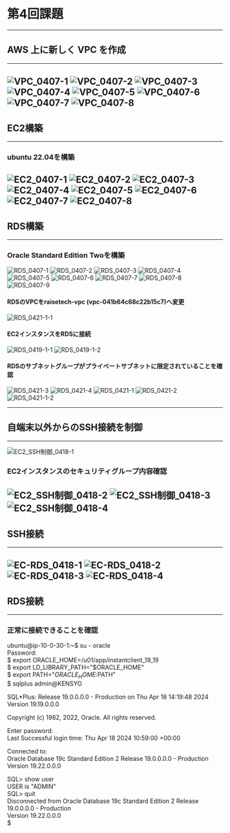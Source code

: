 # 第4回課題
-------------------------  
## AWS 上に新しく VPC を作成
-------------------------  
![VPC_0407-1](/VPC_0407-1.PNG)
![VPC_0407-2](/VPC_0407-2.PNG)
![VPC_0407-3](/VPC_0407-3.PNG)
![VPC_0407-4](/VPC_0407-4.PNG)
![VPC_0407-5](/VPC_0407-5.PNG)
![VPC_0407-6](/VPC_0407-6.PNG)
![VPC_0407-7](/VPC_0407-7.PNG)
![VPC_0407-8](/VPC_0407-8.PNG)
-------------------------  
## EC2構築
-------------------------  
### ubuntu 22.04を構築
![EC2_0407-1](/EC2_0407-1.PNG)
![EC2_0407-2](/EC2_0407-2.PNG)
![EC2_0407-3](/EC2_0407-3.PNG)
![EC2_0407-4](/EC2_0407-4.PNG)
![EC2_0407-5](/EC2_0407-5.PNG)
![EC2_0407-6](/EC2_0407-6.PNG)
![EC2_0407-7](/EC2_0407-7.PNG)
![EC2_0407-8](/EC2_0407-8.PNG)
-------------------------  
## RDS構築
-------------------------  
### Oracle Standard Edition Twoを構築
![RDS_0407-1](/RDS_0407-1.PNG)
![RDS_0407-2](/RDS_0407-2.PNG)
![RDS_0407-3](/RDS_0407-3.PNG)
![RDS_0407-4](/RDS_0407-4.PNG)
![RDS_0407-5](/RDS_0407-5.PNG)
![RDS_0407-6](/RDS_0407-6.PNG)
![RDS_0407-7](/RDS_0407-7.PNG)
![RDS_0407-8](/RDS_0407-8.PNG)
![RDS_0407-9](/RDS_0407-9.PNG)
#### RDSのVPCをraisetech-vpc (vpc-041b64c68c22b15c7)へ変更
![RDS_0421-1-1](/RDS_0421-1-1.PNG)
#### EC2インスタンスをRDSに接続
![RDS_0419-1-1](/RDS_0419-1-1.PNG)
![RDS_0419-1-2](/RDS_0419-1-2.PNG)
#### RDSのサブネットグループがプライベートサブネットに限定されていることを確認
![RDS_0421-3](/RDS_0421-3.PNG)
![RDS_0421-4](/RDS_0421-4.PNG)
![RDS_0421-1](/RDS_0421-1.PNG)
![RDS_0421-2](/RDS_0421-2.PNG)
![RDS_0421-1-2](/RDS_0421-1-2.PNG)

-------------------------  
## 自端末以外からのSSH接続を制御
-------------------------  
![EC2_SSH制御_0418-1](/EC2_SSH制御_0418-1.PNG)
### EC2インスタンスのセキュリティグループ内容確認
![EC2_SSH制御_0418-2](/EC2_SSH制御_0418-2.PNG)
![EC2_SSH制御_0418-3](/EC2_SSH制御_0418-3.PNG)
![EC2_SSH制御_0418-4](/EC2_SSH制御_0418-4.PNG)
-------------------------  
## SSH接続
-------------------------  
![EC-RDS_0418-1](/EC-RDS_0418-1.PNG)
![EC-RDS_0418-2](/EC-RDS_0418-2.PNG)
![EC-RDS_0418-3](/EC-RDS_0418-3.PNG)
![EC-RDS_0418-4](/EC-RDS_0418-4.PNG)
-------------------------  
## RDS接続
-------------------------  
### 正常に接続できることを確認
ubuntu@ip-10-0-30-1:~$ su - oracle  
Password:  
$ export ORACLE_HOME=/u01/app/instantclient_19_19  
$ export LD_LIBRARY_PATH="$ORACLE_HOME"  
$ export PATH="$ORACLE_HOME:$PATH"  
$ sqlplus admin@KENSYO  
  
SQL*Plus: Release 19.0.0.0.0 - Production on Thu Apr 18 14:19:48 2024  
Version 19.19.0.0.0  
  
Copyright (c) 1982, 2022, Oracle.  All rights reserved.  
  
Enter password:  
Last Successful login time: Thu Apr 18 2024 10:59:00 +00:00  
  
Connected to:  
Oracle Database 19c Standard Edition 2 Release 19.0.0.0.0 - Production  
Version 19.22.0.0.0  
  
SQL> show user  
USER is "ADMIN"  
SQL> quit  
Disconnected from Oracle Database 19c Standard Edition 2 Release 19.0.0.0.0 - Production  
Version 19.22.0.0.0  
$  
